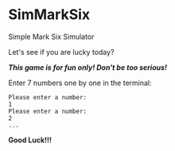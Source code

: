 # SimMarkSix

Simple Mark Six Simulator

Let's see if you are lucky today?

***This game is for fun only! Don't be too serious!***

Enter 7 numbers one by one in the terminal:

```
Please enter a number:
1
Please enter a number:
2
...
```

**Good Luck!!!**
